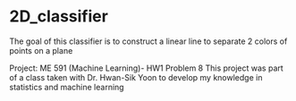 # 2D_classifier
The goal of this classifier is to construct a linear line to separate 2 colors of points on a plane

Project: ME 591 (Machine Learning)- HW1 Problem 8
This project was part of a class taken with Dr. Hwan-Sik Yoon to develop my knowledge in statistics and machine learning
